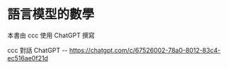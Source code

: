 # 語言模型的數學

本書由 ccc 使用 ChatGPT 撰寫

ccc 對話 ChatGPT -- https://chatgpt.com/c/67526002-78a0-8012-83c4-ec516ae0f21d

